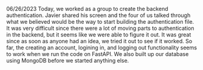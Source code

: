 06/26/2023
Today, we worked as a group to create the backend authentication. Javier shared his screen and the four of us talked through what we believed would be the way to start building the authentication file. It was very difficult since there were a lot of moving parts to authentication in the backend, but it seems like we were able to figure it out. It was great since as soon as anyone had an idea, we tried it out to see if it worked. So far, the creating an account, logining in, and logging out functionality seems to work when we run the code on FastAPI. We also built up our database using MongoDB before we started anything else.
